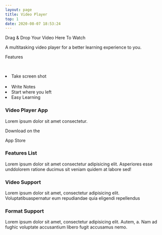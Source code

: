```yaml
---
layout: page
title: Video Player
top: 1
date: 2020-08-07 18:53:24
---
```

<div class="flex justify-center mx-auto my-10 mt-8">
   <div class="w-56 px-4 pt-12 mr-20 font-sans font-semibold text-center text-gray-400 bg-gray-900 border border-teal-700 border-double rounded-lg shadow-xl py video-screen h hover:bg-gray-800" id="video-player">
      Drag & Drop Your Video Here To Watch
      <p class="mt-6 font-sans text-sm font-normal"> A multitasking video player for a  better learning experience to you. </p>
      <div class="mt-8">
      Features
         <p class="mt-2 text-center"> 
               <li class="font-sans text-sm font-light text-center list-none">Take screen shot</li> 
               <li class="font-sans text-sm font-light text-center list-none ">Write Notes</li>
               <li class="font-sans text-sm font-light text-center list-none ">Start where you left</li>
               <li class="font-sans text-sm font-light text-center list-none ">Easy Learning</li>
         </p>
      </div>
   </div>
    <div class="mt-16">
        <div class="flex ">
            <i class="w-20 h-20 pt-4 pl-3 text-6xl text-center bg-gray-400 border border-teal-600 rounded-full shadow-xl fa fa-play fa-lg" aria-hidden="true"></i>
            <h3 class="mt-6 ml-4 text-xl font-semibold text-center text-white">Video Player App</h3>
        </div>
        <p class="mt-8 ml-2 text-sm font-light text-white">Lorem ipsum dolor sit amet consectetur.</p>
        <div class="flex p-0 mt-8 mr-12 bg-black rounded-lg">
            <i class="mx-4 my-4 text-4xl text-white fa fa-apple" aria-hidden="true"></i>
            <div class="mt-2">
                <p class="text-sm text-white">Download on the</p>
                <span class="font-semibold text-white">App Store</span>
            </div>
        </div>
    </div>
</div>  
<div class="flex justify-center my-16 text-center text-white">
   <div class="w-1/5 mr-8">
      <h3 class="font-semibold text-white ">Features List</h3>
      <p class="mt-2 text-sm text-gray-400">Lorem ipsum dolor sit amet consectetur adipisicing elit. Asperiores esse unddolorem ratione ducimus sit veniam quidem at labore sed!</p>
   </div>
   <div class="w-1/5 mr-8">
      <h3 class="font-semibold text-white ">Video Support</h3>
      <p class="mt-2 text-sm text-gray-400">Lorem ipsum dolor sit amet, consectetur adipisicing elit. Voluptatibuaspernatur eum repudiandae quia eligendi repellendus </p>
   </div>
   <div class="w-1/5 mr-8">
      <h3 class="font-semibold text-white ">Format Support</h3>
      <p class="mt-2 text-sm text-gray-400">Lorem ipsum dolor sit amet, consectetur adipisicing elit. Autem, a. Nam ad fughic voluptate accusantium libero fugit accusamus nemo.</p>
   </div>
</div>